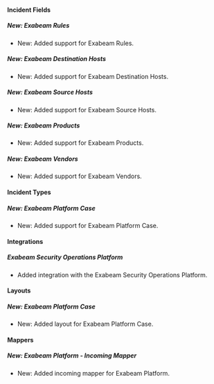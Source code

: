 #### Incident Fields

##### New: Exabeam Rules

- New: Added support for Exabeam Rules.

  
##### New: Exabeam Destination Hosts

- New: Added support for Exabeam Destination Hosts.

  
##### New: Exabeam Source Hosts

- New: Added support for Exabeam Source Hosts.

  
##### New: Exabeam Products

- New: Added support for Exabeam Products.

  
##### New: Exabeam Vendors

- New: Added support for Exabeam Vendors.


#### Incident Types

##### New: Exabeam Platform Case

- New: Added support for Exabeam Platform Case.


#### Integrations

##### Exabeam Security Operations Platform

- Added integration with the Exabeam Security Operations Platform.

#### Layouts

##### New: Exabeam Platform Case

- New: Added layout for Exabeam Platform Case.


#### Mappers

##### New: Exabeam Platform - Incoming Mapper

- New: Added incoming mapper for Exabeam Platform.
